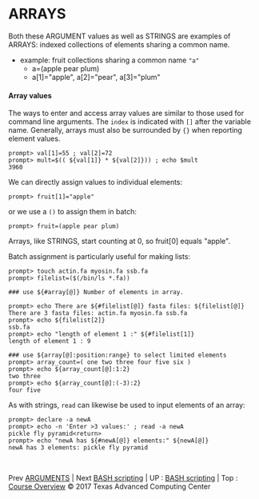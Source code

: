 # ARRAYS
Both these ARGUMENT values as well as STRINGS are examples of ARRAYS: indexed collections of elements sharing a common name.

+ example: fruit collections sharing a common name `"a"`
  * a=(apple pear plum)
  * a[1]="apple", a[2]="pear", a[3]="plum"

#### Array values
The ways to enter and access array values are similar to those used for command line arguments. The `index` is indicated with `[]` after the variable name. Generally, arrays must also be surrounded by `{}` when reporting element values.

```
prompt> val[1]=55 ; val[2]=72
prompt> mult=$(( ${val[1]} * ${val[2]})) ; echo $mult
3960
```

We can directly assign values to individual elements:

```
prompt> fruit[1]="apple"
```

or we use a `()` to assign them in batch:

```
prompt> fruit=(apple pear plum)
```

Arrays, like STRINGS, start counting at 0, so fruit[0] equals "apple".

Batch assignment is particularly useful for making lists:

```
prompt> touch actin.fa myosin.fa ssb.fa
prompt> filelist=($(/bin/ls *.fa))

### use ${#array[@]} Number of elements in array.

prompt> echo There are ${#filelist[@]} fasta files: ${filelist[@]}
There are 3 fasta files: actin.fa myosin.fa ssb.fa
prompt> echo ${filelist[2]}
ssb.fa
prompt> echo "length of element 1 :" ${#filelist[1]}
length of element 1 : 9

### use ${array[@]:position:range} to select limited elements
prompt> array_count=( one two three four five six )
prompt> echo ${array_count[@]:1:2}
two three
prompt> echo ${array_count[@]:(-3):2}
four five
```

As with strings, `read` can likewise be used to input elements of an array:

```
prompt> declare -a newA
prompt> echo -n 'Enter >3 values:' ; read -a newA
pickle fly pyramid<return>
prompt> echo "newA has ${#newA[@]} elements:" ${newA[@]}
newA has 3 elements: pickle fly pyramid
```


<br>

Prev [ARGUMENTS](bash_01_05.md) | Next [BASH scripting](bash_scripting.md) | UP : [BASH scripting](bash_scripting.md) | Top : [Course Overview](../../index.md)
&copy; 2017 Texas Advanced Computing Center
